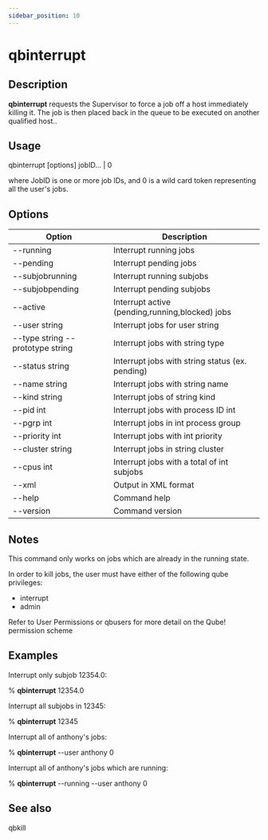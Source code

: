 ```yaml
---
sidebar_position: 10 
---
```


# qbinterrupt

## Description
**qbinterrupt** requests the Supervisor to force a job off a host immediately killing it. The job is then placed back in the queue to be executed on another qualified host..

## Usage 
qbinterrupt [options] jobID... | 0

where JobID is one or more job IDs, and 0 is a wild card token representing all the user's jobs.

## Options
| Option | Description |
| ---    | ---         |
| --running | Interrupt running jobs |
| --pending | Interrupt pending jobs |
| --subjobrunning | Interrupt running subjobs |
| --subjobpending | Interrupt pending subjobs |
| --active | Interrupt active (pending,running,blocked) jobs |
| --user string | Interrupt jobs for user string |
| --type string --prototype string | Interrupt jobs with string type |
| --status string | Interrupt jobs with string status (ex. pending) |
| --name string | Interrupt jobs with string name |
| --kind string | Interrupt jobs of string kind |
| --pid int | Interrupt jobs with process ID int |
| --pgrp int | Interrupt jobs in int process group |
| --priority int | Interrupt jobs with int priority |
| --cluster string | Interrupt jobs in string cluster |
| --cpus int | Interrupt jobs with a total of int subjobs |
| --xml | Output in XML format |
| --help | Command help |
| --version | Command version |

## Notes
This command only works on jobs which are already in the running state.

In order to kill jobs, the user must have either of the following qube privileges:

- interrupt
- admin

Refer to User Permissions or qbusers for more detail on the Qube! permission scheme

## Examples
Interrupt only subjob 12354.0:

% **qbinterrupt** 12354.0

Interrupt all subjobs in 12345:

% **qbinterrupt** 12345

Interrupt all of anthony's jobs:

% **qbinterrupt** --user anthony 0

Interrupt all of anthony's jobs which are running:

% **qbinterrupt** --running --user anthony 0

## See also
qbkill
